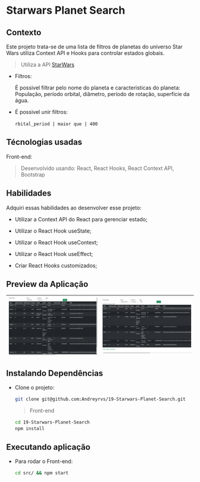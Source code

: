 # Starwars Planet Search

## Contexto

Este projeto trata-se de uma lista de filtros de planetas do universo Star Wars utiliza Context API e Hooks para controlar estados globais.

> Utiliza a API [StarWars](https://swapi.dev/)

- Filtros:

  É possivel filtrar pelo nome do planeta e caracteristicas do planeta: População, período orbital, diâmetro, período de rotação, superfície da água.

- É possivel unir filtros:

  `rbital_period | maior que | 400`

## Técnologias usadas

Front-end:
> Desenvolvido usando: React, React Hooks, React Context API, Bootstrap

## Habilidades

Adquiri essas habilidades ao desenvolver esse projeto:

- Utilizar a Context API do React para gerenciar estado;

- Utilizar o React Hook useState;

- Utilizar o React Hook useContext;

- Utilizar o React Hook useEffect;

- Criar React Hooks customizados;

## Preview da Aplicação

| ![Login](./aplicacao-login.png) | ![Home](./aplicacao-home.png) |
| ----------- | ----------- |

## Instalando Dependências

- Clone o projeto:

  ```bash
  git clone git@github.com:Andreyrvs/19-Starwars-Planet-Search.git
  ```

  > Front-end

  ```bash
  cd 19-Starwars-Planet-Search
  npm install
  ```

## Executando aplicação

- Para rodar o Front-end:

  ```bash
  cd src/ && npm start
  ```
